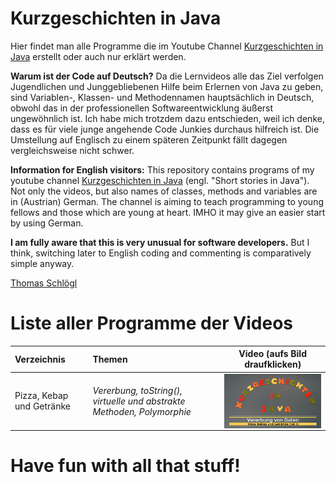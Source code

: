# Kurzgeschichten in Java

Hier findet man alle Programme die im Youtube Channel [Kurzgeschichten in Java](https://www.youtube.com/channel/UCquqDLOglqJxtZg1qqEwV0g) erstellt oder auch nur erklärt werden. 

**Warum ist der Code auf Deutsch?**
Da die Lernvideos alle das Ziel verfolgen Jugendlichen und Junggebliebenen Hilfe beim Erlernen von Java zu geben, sind Variablen-, Klassen- und Methodennamen hauptsächlich in Deutsch, obwohl das in der professionellen Softwareentwicklung äußerst ungewöhnlich ist. Ich habe mich trotzdem dazu entschieden, weil ich denke, dass es für viele junge angehende Code Junkies durchaus hilfreich ist. Die Umstellung auf Englisch zu einem späteren Zeitpunkt fällt dagegen vergleichsweise nicht schwer.

**Information for English visitors:**
This repository contains programs of my youtube channel [Kurzgeschichten in Java](https://www.youtube.com/channel/UCquqDLOglqJxtZg1qqEwV0g) (engl. "Short stories in Java"). Not only the videos, but also names of classes, methods and variables are in (Austrian) German. The channel is aiming to teach programming to young fellows and those which are young at heart. IMHO it may give an easier start by using German.

**I am fully aware that this is very unusual for software developers.** But I think, switching later to English coding and commenting is comparatively simple anyway.

[Thomas Schlögl](https://www.linkedin.com/in/thomas-schl%C3%B6gl-b6692a142)

# Liste aller Programme der Videos

|Verzeichnis|Themen|Video (aufs Bild draufklicken)|
|:---|:---|:---:|
|Pizza, Kebap und Getränke| *Vererbung, toString(), virtuelle und abstrakte Methoden, Polymorphie*|<a href="https://youtu.be/wxRMjYUERSs"><img src="images/001-005.png" align="left" style="width: 300px; height: auto;"></a>|


# Have fun with all that stuff!
